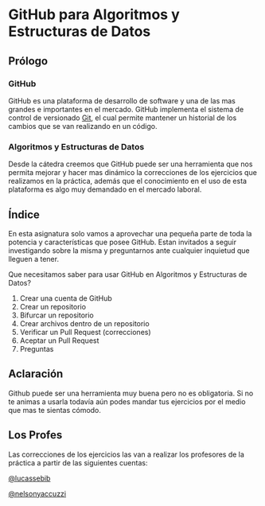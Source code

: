# GitHub para Algoritmos y Estructuras de Datos

## Prólogo

### GitHub

GitHub es una plataforma de desarrollo de software y una de las mas grandes e importantes en el mercado. GitHub implementa el sistema de control de versionado [Git](https://git-scm.com/), el cual permite mantener un historial de los cambios que se van realizando en un código.

### Algoritmos y Estructuras de Datos

Desde la cátedra creemos que GitHub puede ser una herramienta que nos permita mejorar y hacer mas dinámico la correcciones de los ejercicios que realizamos en la práctica, además que el conocimiento en el uso de esta plataforma es algo muy demandado en el mercado laboral.

## Índice

En esta asignatura solo vamos a aprovechar una pequeña parte de toda la potencia y características que posee GitHub. Estan invitados a seguir investigando sobre la misma y preguntarnos ante cualquier inquietud que lleguen a tener.

Que necesitamos saber para usar GitHub en Algoritmos y Estructuras de Datos?

1. Crear una cuenta de GitHub
2. Crear un repositorio
3. Bifurcar un repositorio
4. Crear archivos dentro de un repositorio
5. Verificar un Pull Request (correcciones)
6. Aceptar un Pull Request
7. Preguntas

## Aclaración

Github puede ser una herramienta muy buena pero no es obligatoria. Si no te animas a usarla todavía aún podes mandar tus ejercicios por el medio que mas te sientas cómodo.

## Los Profes

Las correcciones de los ejercicios las van a realizar los profesores de la práctica a partir de las siguientes cuentas:

[@lucassebib](https://github.com/lucassebib)

[@nelsonyaccuzzi](https://github.com/nelsonyaccuzzi)
